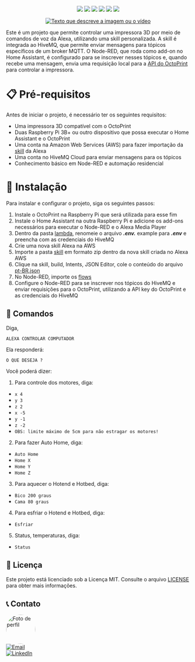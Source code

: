 <p align="center">
  <a href="https://www.amazon.com.br/s?k=alexa"><img src="https://img.shields.io/badge/-Alexa-00CAFF?style=flat-square&logo=amazon-alexa&logoColor=white"></a>
  <a href="https://www.home-assistant.io/"><img src="https://img.shields.io/badge/-Home%20Assistant-41BDF5?style=flat-square&logo=home-assistant&logoColor=white"></a>
  <a href="https://nodered.org/"><img src="https://img.shields.io/badge/-Node--RED-8F0000?style=flat-square&logo=node-red&logoColor=white"></a>
  <a href="https://octoprint.org/"><img src="https://img.shields.io/badge/-OctoPrint-008000?style=flat-square&logo=OctoPrint&logoColor=008000&labelColor=EBF4FA"></a>
  <a href="https://www.hivemq.com/"><img src="https://img.shields.io/badge/HiveMQ-black?style=flat-square&logo=hive&logoColor=yellow"></a>
  <a href="https://nodejs.org"><img src="https://img.shields.io/badge/-Node.js-339933?style=flat-square&logo=node.js&logoColor=white"></a>
</p>

<p align="center">
  <a href="https://www.youtube.com/watch?v=UqYj4YvFRzk"><img src="https://img.youtube.com/vi/UqYj4YvFRzk/0.jpg" alt="Texto que descreve a imagem ou o vídeo"></a>
</p>

Este é um projeto que permite controlar uma impressora 3D por meio de comandos de voz da Alexa, utilizando uma skill personalizada. A skill é integrada ao HiveMQ, que permite enviar mensagens para tópicos específicos de um broker MQTT. O Node-RED, que roda como add-on no Home Assistant, é configurado para se inscrever nesses tópicos e, quando recebe uma mensagem, envia uma requisição local para a [API do OctoPrint](https://docs.octoprint.org/en/master/api/index.html) para controlar a impressora.

# 📋 Pré-requisitos

Antes de iniciar o projeto, é necessário ter os seguintes requisitos:

- Uma impressora 3D compatível com o OctoPrint
- Duas Raspberry Pi 3B+ ou outro dispositivo que possa executar o Home Assistant e o OctoPrint
- Uma conta na Amazon Web Services (AWS) para fazer importação da [skill](./skill/) da Alexa
- Uma conta no HiveMQ Cloud para enviar mensagens para os tópicos
- Conhecimento básico em Node-RED e automação residencial

# 🔧 Instalação

Para instalar e configurar o projeto, siga os seguintes passos:

1. Instale o OctoPrint na Raspberry Pi que será utilizada para esse fim
2. Instale o Home Assistant na outra Raspberry Pi e adicione os add-ons necessários para executar o Node-RED e o Alexa Media Player
3. Dentro da pasta [lambda](./skill/lambda/.env), renomeie o arquivo **_.env._** example para **_.env_** e preencha com as credenciais do HiveMQ
4. Crie uma nova skill Alexa na AWS
5. Importe a pasta [skill](./skill/) em formato zip dentro da nova skill criada no Alexa AWS
6. Clique na skill, build, Intents, JSON Editor, cole o conteúdo do arquivo [pt-BR.json](./skill/interactionModels/custom/pt-BR.json)
7. No Node-RED, importe os [flows](./flows-node-red.json)
8. Configure o Node-RED para se inscrever nos tópicos do HiveMQ e enviar requisições para o OctoPrint, utilizando a API key do OctoPrint e as credenciais do HiveMQ

## 🤖 Comandos

Diga,

```
ALEXA CONTROLAR COMPUTADOR
```

Ela responderá:

```
O QUE DESEJA ?
```

Você poderá dizer:

1. Para controle dos motores, diga:

- `x 4`
- `y 3`
- `z 2`
- `x -5`
- `y -1`
- `z -2`
- `OBS: limite máximo de 5cm para não estragar os motores!`

2. Para fazer Auto Home, diga:

- `Auto Home`
- `Home X`
- `Home Y`
- `Home Z`

3. Para aquecer o Hotend e Hotbed, diga:

- `Bico 200 graus`
- `Cama 80 graus`

4. Para esfriar o Hotend e Hotbed, diga:

- `Esfriar`

5. Status, temperaturas, diga:

- `Status`

## 📝 Licença

Este projeto está licenciado sob a Licença MIT. Consulte o arquivo [LICENSE](./LICENSE) para obter mais informações.

## 📞 Contato

<a href="https://github.com/seu-usuario">
  <img src="https://avatars.githubusercontent.com/u/46402647?s=400&u=5b00ec492908116235f3d0c6eee80b94840b2339&v=4" alt="Foto de perfil" width="80" style="border-radius:50%">
</a>
<br>
<a href="mailto:physics.posgrad@gmail.com">
  <img src="https://img.shields.io/badge/Email-Gmail-D14836?style=flat&logo=gmail&logoColor=white" alt="Email">
</a>
<br>

<a href="seulinkedin.com">
  <img src="https://img.shields.io/badge/LinkedIn-Profile-0077B5?style=flat&logo=linkedin&logoColor=white" alt="LinkedIn">
</a>
